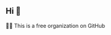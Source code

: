 ## Hi 👋

🙋‍♀️ This is a free organization on GitHub


<!--

**Here are some ideas to get you started:**

 what is your organization all about?

🧙 Remember, you can do mighty things with the power of [Markdown](https://docs.github.com/github/writing-on-github/getting-started-with-writing-and-formatting-on-github/basic-writing-and-formatting-syntax)
-->
